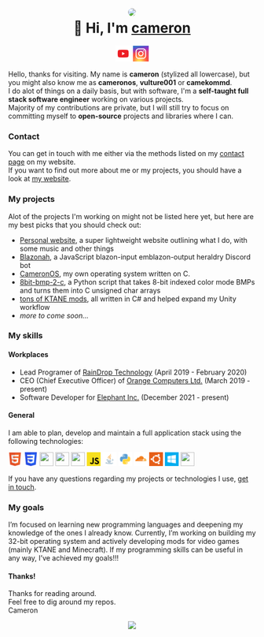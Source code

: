 <h1 align="center"><img width=20% src="https://github.com/cameronos.png" style="border-radius: 50%"><br>👋 Hi, I'm <a href="https://cameronos.github.io/" target="_blank">cameron</a></h1>

<p align="center">
    <a href="https://www.youtube.com/channel/UCuqOb3W1gMgL0z_RoIeRzfg"><img height="32" width="32" src="https://raw.githubusercontent.com/edent/SuperTinyIcons/master/images/svg/youtube.svg" /></a>
    <a href="https://www.instagram.com/cameronkoehler/"><img height="32" width="32" src="https://raw.githubusercontent.com/edent/SuperTinyIcons/master/images/svg/instagram.svg" /></a></a>
</p>

Hello, thanks for visiting. My name is **cameron** (stylized all lowercase), but you might also know me as **cameronos**, **vulture001** or **camekommd**.<br>
I do alot of things on a daily basis, but with software, I'm a **self-taught full stack software engineer** working on various projects.<br>
Majority of my contributions are private, but I will still try to focus on committing myself to **open-source** projects and libraries where I can.

### Contact

You can get in touch with me either via the methods listed on my [contact page](https://cameronos.github.io/contact.html) on my website.<br>
If you want to find out more about me or my projects, you should have a look at [my website](https://cameronos.github.io/).

### My projects

Alot of the projects I'm working on might not be listed here yet, but here are my best picks that you should check out:

- [Personal website](https://cameronos.github.io), a super lightweight website outlining what I do, with some music and other things
- [Blazonah](https://github.com/cameronos/blazonah), a JavaScript blazon-input emblazon-output heraldry Discord bot
- [CameronOS](https://github.com/cameronos/cameronOSrepo), my own operating system written on C.
- [8bit-bmp-2-c](https://github.com/cameronos/8bit-bmp-2-c), a Python script that takes 8-bit indexed color mode BMPs and turns them into C unsigned char arrays
- [tons of KTANE mods](https://steamcommunity.com/id/cameronos/myworkshopfiles/), all written in C# and helped expand my Unity workflow
- _more to come soon..._

### My skills
#### Workplaces
- Lead Programer of [RainDrop Technology](https://micronations.wiki/wiki/RainDrop_Technology) (April 2019 - February 2020)
- CEO (Chief Executive Officer) of [Orange Computers Ltd.](https://www.facebook.com/orangecomputersltd) (March 2019 - present)
- Software Developer for [Elephant Inc.](https://micronations.wiki/wiki/Ecesis) (December 2021 - present)

#### General
I am able to plan, develop and maintain a full application stack using the following technologies:
<p align="left">
    <img height="28" width="28" src="https://raw.githubusercontent.com/edent/SuperTinyIcons/master/images/svg/html5.svg" />
    <img height="28" width="28" src="https://raw.githubusercontent.com/edent/SuperTinyIcons/master/images/svg/css3.svg" />
    <img height="28" width="28" src="https://upload.wikimedia.org/wikipedia/commons/c/cf/Lua-Logo.svg" />
    <img height="28" width="28" src="https://iconape.com/wp-content/png_logo_vector/c.png" />
    <img height="28" width="28" src="https://upload.wikimedia.org/wikipedia/commons/1/19/C_Logo.png" />
    <img height="28" width="28" src="https://raw.githubusercontent.com/edent/SuperTinyIcons/master/images/svg/javascript.svg" />
    <img height="28" width="28" src="https://raw.githubusercontent.com/edent/SuperTinyIcons/master/images/svg/java.svg" />
    <img height="28" width="28" src="https://raw.githubusercontent.com/edent/SuperTinyIcons/master/images/svg/python.svg" />
    <img height="28" width="28" src="https://raw.githubusercontent.com/edent/SuperTinyIcons/master/images/svg/cloudflare.svg" />
    <img height="28" width="28" src="https://raw.githubusercontent.com/edent/SuperTinyIcons/master/images/svg/ubuntu.svg" />
    <img height="28" width="28" src="https://raw.githubusercontent.com/edent/SuperTinyIcons/master/images/svg/windows.svg" />
    <img height="28" width="28" src="https://cameronos.github.io/img/icon/fabricmc.png" />
</p>

If you have any questions regarding my projects or technologies I use, [get in touch](#contact).

### My goals

I’m focused on learning new programming languages and deepening my knowledge of the ones I already know. 
Currently, I’m working on building my 32-bit operating system and actively developing mods for video games (mainly KTANE and Minecraft). 
If my programming skills can be useful in any way, I’ve achieved my goals!!!

#### Thanks!

Thanks for reading around.<br>Feel free to dig around my repos.<br>
Cameron<br>
<p align="center"><img src="https://i.imgur.com/9C1gKhZ.png" width=20%></p>
